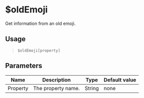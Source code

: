 # $oldEmoji
Get information from an old emoji.
## Usage
> `$oldEmoji[property]`
## Parameters
|   Name   |    Description     |  Type  | Default value |
|----------|--------------------|--------|---------------|
| Property | The property name. | String | none          |

